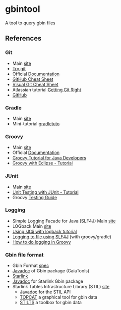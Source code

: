 # gbintool
A tool to query gbin files

## References
### Git
* Main [site](https://git-scm.com/)
* [Try git](http://try.github.com/)
* Official [Documentation](https://git-scm.com/doc)
* [GitHub Cheat Sheet](https://training.github.com/kit/downloads/github-git-cheat-sheet.pdf)
* [Visual Git Cheat Sheet](http://ndpsoftware.com/git-cheatsheet.html)
* Atlassian tutorial [Getting Git Right](https://www.atlassian.com/git/)
* [GitHub](https://github.com/)

### Gradle
* Main [site](https://gradle.org/)
* Mini-tutorial [gradletuto](https://github.com/hal91190/gradletuto)

### Groovy
* Main [site](http://www.groovy-lang.org/)
* Official [Documentation](http://www.groovy-lang.org/documentation.html)
* [Groovy Tutorial for Java Developers](https://www.timroes.de/2015/06/27/groovy-tutorial-for-java-developers/)
* [Groovy with Eclipse - Tutorial](http://www.vogella.com/tutorials/Groovy/article.html)

### JUnit
* Main [site](http://junit.org/)
* [Unit Testing with JUnit - Tutorial ](http://www.vogella.com/tutorials/JUnit/article.html)
* Groovy [Testing Guide](http://docs.groovy-lang.org/docs/latest/html/documentation/core-testing-guide.html)

### Logging
* Simple Logging Facade for Java (SLF4J) Main [site](http://www.slf4j.org/)
* LOGback Main [site](http://logback.qos.ch/)
* [Using slf4j with logback tutorial](http://www.javacodegeeks.com/2012/04/using-slf4j-with-logback-tutorial.html)
* [Logging to file using SLF4J](http://vazexqi.github.io/posts/2013/02/24/groovy-slf4j.html) (with groovy/gradle)
* [How to do logging in Groovy](http://blog.bripkens.de/2012/02/how-to-do-logging-groovy-tutorial/)

### Gbin file format
* Gbin Format [spec](http://svn.ari.uni-heidelberg.de/svn/gavo/hdinputs/gums/docs/Gbin-format-spec.pdf)
* [Javadoc](http://gaia.esac.esa.int/GaiaTools/api/latest/index.html?gaia/cu1/tools/dal/gbin/package-summary.html) of Gbin package (GaiaTools)
* [Starlink](http://starlink.eao.hawaii.edu/starlink)
* [Javadoc](http://www.starlink.rl.ac.uk/star/starjava/docs/gbin/javadocs/) for Starlink Gbin package
* Starlink Tables Infrastructure Library (STIL) [site](http://www.star.bristol.ac.uk/~mbt/stil/)
  * [Javadoc](http://www.star.bristol.ac.uk/~mbt/stil/javadocs) for the STIL API
  * [TOPCAT](http://www.star.bristol.ac.uk/~mbt/topcat/) a graphical tool for gbin data
  * [STILTS](http://www.star.bristol.ac.uk/~mbt/stilts/) a toolbox for gbin data
